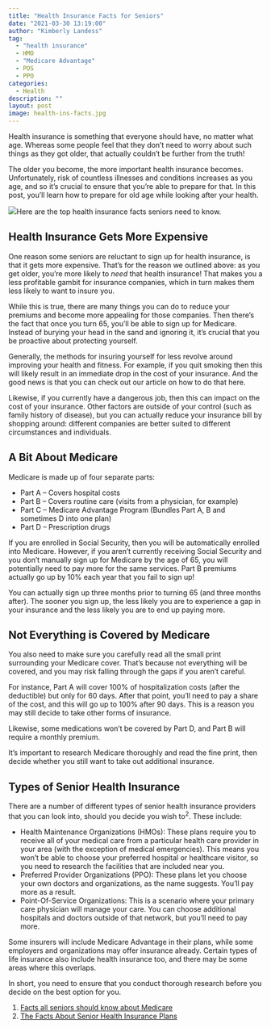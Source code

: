 ```yaml
---
title: "Health Insurance Facts for Seniors"
date: "2021-03-30 13:19:00"
author: "Kimberly Landess"
tag:
  - "health insurance"
  - HMO
  - "Medicare Advantage"
  - POS
  - PPO
categories:
  - Health
description: ""
layout: post
image: health-ins-facts.jpg
---
```


Health insurance is something that everyone should have, no matter what age. Whereas some people feel that they don’t need to worry about such things as they got older, that actually couldn’t be further from the truth!

The older you become, the more important health insurance becomes. Unfortunately, risk of countless illnesses and conditions increases as you age, and so it’s crucial to ensure that you’re able to prepare for that. In this post, you’ll learn how to prepare for old age while looking after your health.

![](/posts/health-ins-facts.jpg)Here are the top health insurance facts seniors need to know.

## Health Insurance Gets More Expensive

One reason some seniors are reluctant to sign up for health insurance, is that it gets more expensive. That’s for the reason we outlined above: as you get older, you’re more likely to _need_ that health insurance! That makes you a less profitable gambit for insurance companies, which in turn makes them less likely to want to insure you.

While this is true, there are many things you can do to reduce your premiums and become more appealing for those companies. Then there’s the fact that once you turn 65, you’ll be able to sign up for Medicare. Instead of burying your head in the sand and ignoring it, it’s crucial that you be proactive about protecting yourself.

Generally, the methods for insuring yourself for less revolve around improving your health and fitness. For example, if you quit smoking then this will likely result in an immediate drop in the cost of your insurance. And the good news is that you can check out our article on how to do that here.

Likewise, if you currently have a dangerous job, then this can impact on the cost of your insurance. Other factors are outside of your control (such as family history of disease), but you can actually reduce your insurance bill by shopping around: different companies are better suited to different circumstances and individuals.

## A Bit About Medicare

Medicare is made up of four separate parts:

- Part A – Covers hospital costs
- Part B – Covers routine care (visits from a physician, for example)
- Part C – Medicare Advantage Program (Bundles Part A, B and sometimes D into one plan)
- Part D – Prescription drugs

If you are enrolled in Social Security, then you will be automatically enrolled into Medicare. However, if you aren’t currently receiving Social Security and you don’t manually sign up for Medicare by the age of 65, you will potentially need to pay more for the same services. Part B premiums actually go up by 10% each year that you fail to sign up!

You can actually sign up three months prior to turning 65 (and three months after). The sooner you sign up, the less likely you are to experience a gap in your insurance and the less likely you are to end up paying more.

## Not Everything is Covered by Medicare

You also need to make sure you carefully read all the small print surrounding your Medicare cover. That’s because not everything will be covered, and you may risk falling through the gaps if you aren’t careful.

For instance, Part A will cover 100% of hospitalization costs (after the deductible) but only for 60 days. After that point, you’ll need to pay a share of the cost, and this will go up to 100% after 90 days. This is a reason you may still decide to take other forms of insurance.

Likewise, some medications won’t be covered by Part D, and Part B will require a monthly premium.

It’s important to research Medicare thoroughly and read the fine print, then decide whether you still want to take out additional insurance.

## Types of Senior Health Insurance

There are a number of different types of senior health insurance providers that you can look into, should you decide you wish to<sup>2</sup>. These include:

- Health Maintenance Organizations (HMOs): These plans require you to receive all of your medical care from a particular health care provider in your area (with the exception of medical emergencies). This means you won’t be able to choose your preferred hospital or healthcare visitor, so you need to research the facilities that are included near you.
- Preferred Provider Organizations (PPO): These plans let you choose your own doctors and organizations, as the name suggests. You’ll pay more as a result.
- Point-Of-Service Organizations: This is a scenario where your primary care physician will manage your care. You can choose additional hospitals and doctors outside of that network, but you’ll need to pay more.

Some insurers will include Medicare Advantage in their plans, while some employers and organizations may offer insurance already. Certain types of life insurance also include health insurance too, and there may be some areas where this overlaps.

In short, you need to ensure that you conduct thorough research before you decide on the best option for you.

1. [Facts all seniors should know about Medicare](https://www.fool.com/retirement/2017/10/13/12-facts-all-seniors-should-know-about-medicare.aspx)
2. [The Facts About Senior Health Insurance Plans](https://www.everydayhealth.com/senior-health/senior-health-insurance-plans.aspx)

